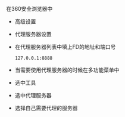 在360安全浏览器中

- 高级设置

- 代理服务器设置

- 在代理服务器列表中填上FD的地址和端口号

  ```
  127.0.0.1:8888
  ```

- 当需要使用代理服务器的时候在多功能菜单中
- 选中工具
- 选中代理服务器
- 选择自己需要代理的服务器


